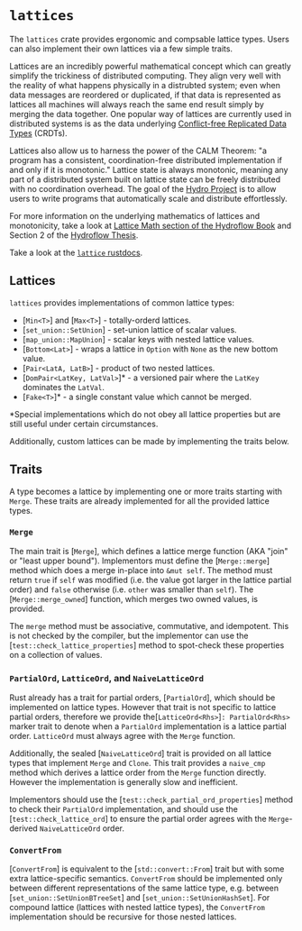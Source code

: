 # `lattices`

<!-- ANCHOR: book_include -->

The `lattices` crate provides ergonomic and compsable lattice types. Users can also implement
their own lattices via a few simple traits.

Lattices are an incredibly powerful mathematical concept which can greatly simplify the trickiness
of distributed computing. They align very well with the reality of what happens physically in a
distrubted system; even when data messages are reordered or duplicated, if that data is represented
as lattices all machines will always reach the same end result simply by merging the data together.
One popular way of lattices are currently used in distributed systems is as the data underlying
[Conflict-free Replicated Data Types](https://en.wikipedia.org/wiki/Conflict-free_replicated_data_type)
(CRDTs).

Lattices also allow us to harness the power of the CALM Theorem: "a program has a consistent,
coordination-free distributed implementation if and only if it is monotonic." Lattice state is
always monotonic, meaning any part of a distributed system built on lattice state can be
freely distributed with no coordination overhead. The goal of the [Hydro Project](https://hydro.run/)
is to allow users to write programs that automatically scale and distribute effortlessly.

For more information on the underlying mathematics of lattices and monotonicity, take a look at
[Lattice Math section of the Hydroflow Book](https://hydro-project.github.io/hydroflow/book/lattice_math.html)
and Section 2 of the [Hydroflow Thesis](https://hydro.run/papers/hydroflow-thesis.pdf).

Take a look at the [`lattice` rustdocs](https://hydro-project.github.io/hydroflow/doc/lattices/index.html).

## Lattices

`lattices` provides implementations of common lattice types:
* [`Min<T>`] and [`Max<T>`] - totally-orderd lattices.
* [`set_union::SetUnion`] - set-union lattice of scalar values.
* [`map_union::MapUnion`] - scalar keys with nested lattice values.
* [`Bottom<Lat>`] - wraps a lattice in `Option` with `None` as the new bottom value.
* [`Pair<LatA, LatB>`] - product of two nested lattices.
* [`DomPair<LatKey, LatVal>`]* - a versioned pair where the `LatKey` dominates the `LatVal`.
* [`Fake<T>`]* - a single constant value which cannot be merged.

*Special implementations which do not obey all lattice properties but are still useful under
certain circumstances.

Additionally, custom lattices can be made by implementing the traits below.

## Traits

A type becomes a lattice by implementing one or more traits starting with `Merge`. These traits
are already implemented for all the provided lattice types.

### `Merge`

The main trait is [`Merge`], which defines a lattice merge function (AKA "join" or "least upper
bound"). Implementors must define the [`Merge::merge`] method which does a merge in-place into
`&mut self`. The method must return `true` if `self` was modified (i.e. the value got larger in the
lattice partial order) and `false` otherwise (i.e. `other` was smaller than `self`). The [`Merge::merge_owned`]
function, which merges two owned values, is provided.

The `merge` method must be associative, commutative, and idempotent. This is not checked by the
compiler, but the implementor can use the [`test::check_lattice_properties`] method to spot-check
these properties on a collection of values.

### `PartialOrd`, `LatticeOrd`, and `NaiveLatticeOrd`

Rust already has a trait for partial orders, [`PartialOrd`], which should be implemented on lattice
types. However that trait is not specific to lattice partial orders, therefore we provide the[`LatticeOrd<Rhs>`]`: PartialOrd<Rhs>`
marker trait to denote when a `PartialOrd` implementation is a lattice partial order. `LatticeOrd`
must always agree with the `Merge` function.

Additionally, the sealed [`NaiveLatticeOrd`] trait is provided on all lattice types that implement
`Merge` and `Clone`. This trait provides a `naive_cmp` method which derives a lattice order from
the `Merge` function directly. However the implementation is generally slow and inefficient.

Implementors should use the [`test::check_partial_ord_properties`] method to check their
`PartialOrd` implementation, and should use the [`test::check_lattice_ord`] to ensure the partial
order agrees with the `Merge`-derived `NaiveLatticeOrd` order.

### `ConvertFrom`

[`ConvertFrom`] is equivalent to the [`std::convert::From`] trait but with some extra
lattice-specific semantics. `ConvertFrom` should be implemented only between different
representations of the same lattice type, e.g. between [`set_union::SetUnionBTreeSet`] and [`set_union::SetUnionHashSet`].
For compound lattice (lattices with nested lattice types), the `ConvertFrom` implementation should
be recursive for those nested lattices.

<!-- ANCHOR_END: book_include -->

